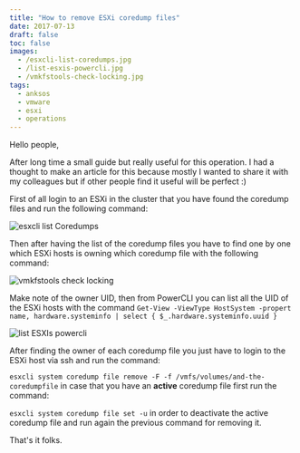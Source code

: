 ```yaml
---
title: "How to remove ESXi coredump files"
date: 2017-07-13
draft: false
toc: false
images:
  - /esxcli-list-coredumps.jpg
  - /list-esxis-powercli.jpg
  - /vmkfstools-check-locking.jpg
tags:
  - anksos
  - vmware
  - esxi
  - operations
---
```


Hello people,

After long time a small guide but really useful for this operation. I had a thought to make an article for this because mostly I wanted to share it with my colleagues but if other people find it useful will be perfect :)

First of all login to an ESXi in the cluster that you have found the coredump files and run the following command:

![esxcli list Coredumps](/esxcli-list-coredumps.jpg)

Then after having the list of the coredump files you have to find one by one which ESXi hosts is owning which coredump file with the following command:

![vmkfstools check locking](/vmkfstools-check-locking.jpg)

Make note of the owner UID, then from PowerCLI you can list all the UID of the ESXi hosts with the command `Get-View -ViewType HostSystem -propert name, hardware.systeminfo | select { $_.hardware.systeminfo.uuid }`

![list ESXIs powercli](/list-esxis-powercli.jpg)

After finding the owner of each coredump file you just have to login to the ESXi host via ssh and run the command:

`esxcli system coredump file remove -F -f /vmfs/volumes/and-the-coredumpfile` in case that you have an **active** coredump file first run the command:

`esxcli system coredump file set -u` in order to deactivate the active coredump file and run again the previous command for removing it.

That's it folks.
